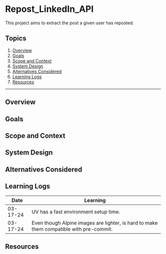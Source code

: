 # Repost_LinkedIn_API

This project aims to extract the post a given user has reposted.

## Topics

1. [Overview](#overview)
2. [Goals](#goals)
3. [Scope and Context](#scope-and-context)
4. [System Design](#system-design)
5. [Alternatives Considered](#alternatives-considered)
6. [Learning Logs](#learning-logs)
7. [Resources](#resources)

---

## Overview

## Goals

## Scope and Context

## System Design

## Alternatives Considered

## Learning Logs

| Date | Learning |
|------|----------|
| 03-17-24 | UV has a fast environment setup time. |
| 03-17-24 | Even though Alpine images are lighter, is hard to make them compatible with pre-commit. |

## Resources
